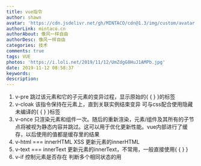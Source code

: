 ```yaml
---
title: vue指令
author: shawn
avatar: 'https://cdn.jsdelivr.net/gh/MINTACO/cdn@1.3/img/custom/avatar.jpg'
authorLink: mintaco.cn
authorAbout: 像风一样自由
authorDesc: 像风一样自由
categories: 技术
comments: true
tags: VUE
photos: 'https://i.loli.net/2019/11/12/UmZdgG8HuJ1AMPb.jpg'
date: 2019-11-12 08:58:37
keywords:
description:
---
```

1. v-pre 跳过该元素和它的子元素的变异过程，显示原始的{ { } }的标签
2. v-cloak 该指令保持在元素上，直到关联实例结束变异 可与css配合使用隐藏未编译的{ { } }标签
3. v-once 只渲染元素和组件一次。随后的重新渲染，元素/组件及其所有的子节点将被视为静态内容并跳过。这可以用于优化更新性能。vue内部进行了缓存，以后使用的值都是缓存里的结果
4. v-html === innerHTML  XSS  更新元素的innerHTML
5. v-text === innerText 更新元素的innerText，不常用，一般直接使用{ { } }
6. v-if 控制元素是否存在  判断多个相同状态的用<template>标签包裹
7. v-else --  配合v-if，两者必须相邻
8. v-else-if 同理
9. v-show  控制元素的dispaly样式

 ***v-show和v-if的区别？***
    1. v-if是控制该元素是否存在，值为false时，完全移除该元素
      v-show是控制该元素的样式(display)，值为false时，元素的display为none
    2. v-if支持template标签
      v-show不支持template标签

10. v-bind<=>： 绑定属性，当绑定class，style时有两种方式，绑定多个属性可用[],需条件判断可用{}
11. v-on<=>@ 监听事件
    ***this指向***
    1. methods里的函数this指向vue实例
    2. 函数不可写在data里，this指向window
    
***组件无法识别点击事件，可以加修饰符native让组件拥有原生属性,例子：***```<my-cmp ref="cmp" @click.native="func"> </my-cmp>```

```
  <div id="app"> 
    <div v-once>
      {{a}}
    </div>
    <div v-html="dom"></div>
    <template v-if="flag">
      <div>123</div>
      <div>456</div>
    </template>
    <div v-if="count === 1">hello</div>
    <div v-else-if="count === 2">hi</div>
    <div v-else>world</div>
    <div v-show="true">v-show</div>

    <img :src="imgUrl" alt="" class="red" :class="{ red : flag}" />
    <div style="width: 500px; height: 500px;" :style="[divStyle, divStyle1]">i am a  div</div>
    <button @click="fn1(1)">click</button>
  </div>
  
  <script>
    const vm = new Vue({
      el: '#app',
      data:{
        a:1,
        dom:'<div>ls</div>',
        flag:true,
        count: 3，
        imgUrl：'https://i.loli.net/2019/11/12/UmZdgG8HuJ1AMPb.jpg',
        divStyle: {width: '100px', height: '100px', backgroundColor: 'red'},
        divStyle1: { color: '#fff'},
        //属性名和函数名不能重复
      },
      methods: {
        fn1(a){
            console.log(a);
        }
      }
    })
  </script> 
```
12. v-for 循环

```
<div id="app">
        <!-- 遍历数组，需要添加唯一key值，最好不用index -->
        <button @click = "onclick">Click</button>
        <div v-for="item in nameArr" :key="item.id">{{item.name}}</div>
        <br>
        <br>
        <!-- 遍历对象，(value,key) -->
        <div v-for="(value,key) in person" >{{key}} : {{value}}</div>
        <br>
        <!-- 遍历数字 -->
        <!-- <div v-for="item in 10">{{item}}</div> -->
        <br>
        <!-- 遍历字符串 -->
        <!-- <div v-for="item in 'lushuo'">{{item}}</div> -->

        <!-- 渲染多个循环，用<template>包裹，但是<template>不能绑定key值，要绑在内部元素，且每个不能相同 -->
        <template v-for="(item,index) in arr">
            <div :_key="`${index}_1`" :key="`${index}_1`">{{index}}</div>
            <span :_key="`${index}_2`" :key="`${index}_2`">{{item}}</span>
        </template>
        <br>
        <br>

        <!-- key值的另一作用：在dom元素相同时，进行区分。如例子中input为相同dom，vue默认会进行复用，导致填的内容不会随着功能切换而改变，加key值解决 -->
        <div v-if="flag">
            <label for="name">姓名</label>
            <input type="text" id="name" key="name">
        </div>
        <div v-else>
            <label for="age">年龄</label>
            <input type="text" id="age" key="age">
        </div>
        <button @click="change">互换</button>

    </div>
    <script>
        const vm = new Vue({
            el:'#app',
            data:{
                arr:[1,2,3],
                //nameArr:['ls','dh','bb']
                //后台返回的数据，一般都有一个id对应
                nameArr:[
                    {
                        name:'ls',
                        id:201901
                    },
                    {
                        name:'dh',
                        id:201902
                    },
                    {
                        name:'bb',
                        id:201903
                    }
                ],
                person:{
                    name:'ls',
                    desc:'boy',
                    age:23
                },
                flag:true

            },
            methods:{
                onclick(){
                    this.nameArr.reverse();
                },
                change(){
                    this.flag =  !this.flag;
                }
            }

        })
    </script>
```

13.  v-model 数据双向绑定，value+input语法糖
    ***修饰符***
    1. v-model.lazy变成value与change事件得语法糖
    2. v-model.number将输入得数字字符串转成数字
    3. v-model.trim去掉字符串前后空格

```
  <div id="app">
    <input type="text" v-model="content[0]"><br>
    <textarea v-model="content1"></textarea><br>
    {{ content1}}

    <br>
    <!-- <input type="checkbox" v-model="checked1" />
    {{ checked1 }} -->
    <br>
    <label for="cg">1</label>
    <input type="checkbox" v-model="checked" id="cg" value="cgg" />
    <label for="dg">2</label>
    <input type="checkbox" v-model="checked" id="dg" value="dgg" />
    <label for="stg">3</label>
    <input type="checkbox" v-model="checked" id="stg" value="stgg" />
    <br>
    {{ checked }} 
    <!-- 多选存的value值  -->

      <br>
      <br>
      
    <label for="one">one</label>
    <input type="radio" id="one"  value="one" v-model="picked"/>
    <label for="two">two</label>
    <input type="radio" id="two"  value="two" v-model="picked" />
      {{ picked }}

      <br><br>

    <select v-model="selected">
      <option value="" disabled>请选择</option>
      <option value="A">A</option>
      <option value="B">B</option>
      <option value="C">C</option>
    </select>
    {{ selected }}
    <br>
    <br>
    <select v-model="selected" multiple>
      <option value="A">A</option>
      <option value="B">B</option>
      <option value="C">C</option>
    </select>
    {{ selected }}
    
  </div>

  <script>
    const vm = new Vue({
      el: '#app',
      data: {
        content: ['hello','',''],
        content1:[],
        // checked: true
        checked: [],
        checked1: [],
        picked: '',
        //selected: ''
        selected: [],
        show: [false,true],
        
      },
      mathods:{
        
      }
    })
  </script>
```
